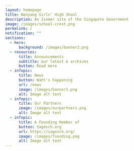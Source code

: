 ```yaml
---
layout: homepage
title: Nanyang Girls' High Shool
description: An Isomer site of the Singapore Government
image: /images/school-crest.png
permalink: /
notification: ""
sections:
  - hero:
      background: /images/banner2.png
  - resources:
      title: Announcements
      subtitle: our latest & archives
      button: Read more
  - infopic:
      title: News
      button: Waht's happening
      url: /news
      image: /images/banner1.png
      alt: Image alt text
  - infopic:
      title: Our Partners
      image: /images/ourpartners.png
      alt: Image alt text
  - infopic:
      title: A Founding Member of
      button: Sagesch.org
      url: https://sagesch.org/
      image: /images/founding.png
      alt: Image alt text
---
```

